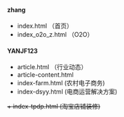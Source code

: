#### zhang
+ index.html （首页）
+ index_o2o_z.html  （O2O）

#### YANJF123
+ article.html （行业动态）
+ article-content.html
+ index-farm.html (农村电子商务)
+ index-dsyy.html (电商运营解决方案)

~~+ index-tpdp.html  (淘宝店铺装修)~~


